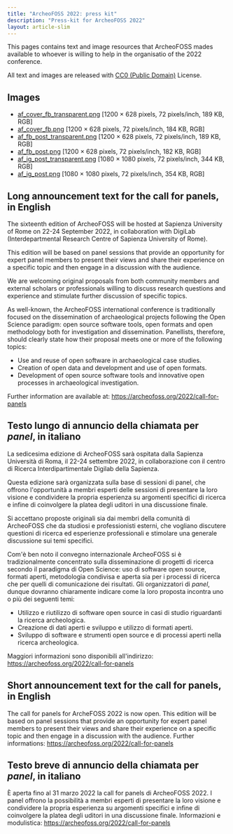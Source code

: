 ```yaml
---
title: "ArcheoFOSS 2022: press kit"
description: "Press-kit for ArcheoFOSS 2022"
layout: article-slim
---
```


This pages contains text and image resources that ArcheoFOSS mades available to whoever is willing to help in the organisatio of the 2022 conference.

All text and images are released with [CC0 (Public Domain)](https://creativecommons.org/share-your-work/public-domain/cc0/) License.


## Images
- [af_cover_fb_transparent.png](af_cover_fb_transparent.png) [1200 × 628 pixels, 72 pixels/inch, 189 KB, RGB]
- [af_cover_fb.png](af_cover_fb.png) [1200 × 628 pixels, 72 pixels/inch, 184 KB, RGB]
- [af_fb_post_transparent.png](af_fb_post_transparent.png) [1200 × 628 pixels, 72 pixels/inch, 189 KB, RGB]
- [af_fb_post.png](af_fb_post_transparent.png) [1200 × 628 pixels, 72 pixels/inch, 182 KB, RGB]
- [af_ig_post_transparent.png](af_fb_post_transparent.png) [1080 × 1080 pixels, 72 pixels/inch, 344 KB, RGB]
- [af_ig_post.png](af_ig_post.png.png) [1080 × 1080 pixels, 72 pixels/inch, 354 KB, RGB]


## Long announcement text for the call for panels, in English

The sixteenth edition of ArcheoFOSS will be hosted at Sapienza University of Rome on 22-24 September 2022, in collaboration with DigiLab (Interdepartmental Research Centre of Sapienza University of Rome).

This edition will be based on panel sessions that provide an opportunity for expert panel members to present their views and share their experience on a specific topic and then engage in a discussion with the audience.

We are welcoming original proposals from both community members and external scholars or professionals willing to discuss research questions and experience and stimulate further discussion of specific topics.

As well-known, the ArcheoFOSS international conference is traditionally focused on the dissemination of archaeological projects following the Open Science paradigm: open source software tools, open formats and open methodology both for investigation and dissemination. Panellists, therefore, should clearly state how their proposal meets one or more of the following topics:
- Use and reuse of open software in archaeological case studies.
- Creation of open data and development and use of open formats.
- Development of open source software tools and innovative open processes in archaeological investigation.

Further information are available at: https://archeofoss.org/2022/call-for-panels 

## Testo lungo di annuncio della chiamata per _panel_, in italiano
La sedicesima edizione di ArcheoFOSS sarà ospitata dalla Sapienza Università di Roma, il 22-24 settembre 2022, in collaborazione con il centro di Ricerca Interdipartimentale Digilab della Sapienza.

Questa edizione sarà organizzata sulla base di sessioni di panel, che offrono l'opportunità a membri esperti delle sessioni di presentare la loro visione e condividere la propria esperienza su argomenti specifici di ricerca e infine di coinvolgere la platea degli uditori in una discussione finale.

Si accettano proposte originali sia dai membri della comunità di ArcheoFOSS che da studiosi e professionisti esterni, che vogliano discutere questioni di ricerca ed esperienze professionali e stimolare una generale discussione sui temi specifici.

Com'è ben noto il convegno internazionale ArcheoFOSS si è tradizionalmente concentrato sulla disseminazione di progetti di ricerca secondo il paradigma di Open Science: uso di software open source, formati aperti, metodologia condivisa e aperta sia per i processi di ricerca che per quelli di comunicazione dei risultati. Gli organizzatori di _panel_, dunque dovranno chiaramente indicare come la loro proposta incontra uno o più dei seguenti temi:
- Utilizzo e riutilizzo di software open source in casi di studio riguardanti la  ricerca archeologica.
- Creazione di dati aperti e sviluppo e utilizzo di formati aperti.
- Sviluppo di software e strumenti open source e di processi aperti nella ricerca archeologica.

Maggiori informazioni sono disponibili all'indirizzo: https://archeofoss.org/2022/call-for-panels 


## Short announcement text for the call for panels, in English
The call for panels for ArcheFOSS 2022 is now open. This edition will be based on panel sessions that provide an opportunity for expert panel members to present their views and share their experience on a specific topic and then engage in a discussion with the audience. Further informations: https://archeofoss.org/2022/call-for-panels 


## Testo breve di annuncio della chiamata per _panel_, in italiano
È aperta fino al 31 marzo 2022 la call for panels di ArcheoFOSS 2022. I panel offrono la possibilità a membri esperti di presentare la loro visione e condividere la propria esperienza su argomenti specifici e infine di coinvolgere la platea degli uditori in una discussione finale. Informazioni e modulistica: https://archeofoss.org/2022/call-for-panels 


